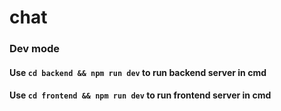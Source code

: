# chat

### Dev mode
#### Use `cd backend && npm run dev` to run backend server in cmd
#### Use `cd frontend && npm run dev` to run frontend server in cmd
